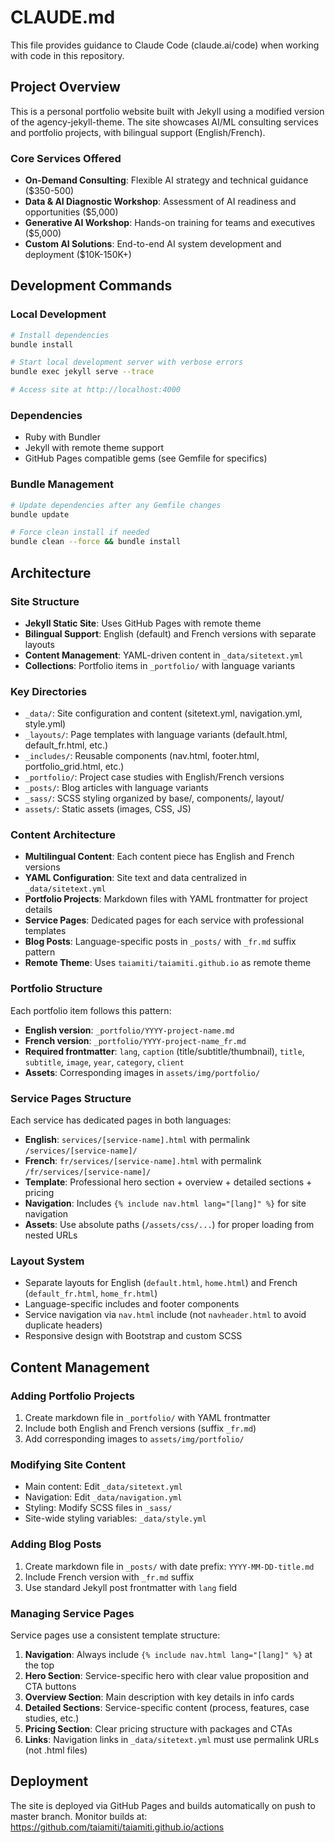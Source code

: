 # CLAUDE.md

This file provides guidance to Claude Code (claude.ai/code) when working with code in this repository.

## Project Overview

This is a personal portfolio website built with Jekyll using a modified version of the agency-jekyll-theme. The site showcases AI/ML consulting services and portfolio projects, with bilingual support (English/French).

### Core Services Offered
- **On-Demand Consulting**: Flexible AI strategy and technical guidance ($350-500)
- **Data & AI Diagnostic Workshop**: Assessment of AI readiness and opportunities ($5,000)
- **Generative AI Workshop**: Hands-on training for teams and executives ($5,000)
- **Custom AI Solutions**: End-to-end AI system development and deployment ($10K-150K+)

## Development Commands

### Local Development
```bash
# Install dependencies
bundle install

# Start local development server with verbose errors
bundle exec jekyll serve --trace

# Access site at http://localhost:4000
```

### Dependencies
- Ruby with Bundler
- Jekyll with remote theme support
- GitHub Pages compatible gems (see Gemfile for specifics)

### Bundle Management
```bash
# Update dependencies after any Gemfile changes
bundle update

# Force clean install if needed
bundle clean --force && bundle install
```

## Architecture

### Site Structure
- **Jekyll Static Site**: Uses GitHub Pages with remote theme
- **Bilingual Support**: English (default) and French versions with separate layouts
- **Content Management**: YAML-driven content in `_data/sitetext.yml`
- **Collections**: Portfolio items in `_portfolio/` with language variants

### Key Directories
- `_data/`: Site configuration and content (sitetext.yml, navigation.yml, style.yml)
- `_layouts/`: Page templates with language variants (default.html, default_fr.html, etc.)
- `_includes/`: Reusable components (nav.html, footer.html, portfolio_grid.html, etc.)
- `_portfolio/`: Project case studies with English/French versions
- `_posts/`: Blog articles with language variants
- `_sass/`: SCSS styling organized by base/, components/, layout/
- `assets/`: Static assets (images, CSS, JS)

### Content Architecture
- **Multilingual Content**: Each content piece has English and French versions
- **YAML Configuration**: Site text and data centralized in `_data/sitetext.yml`
- **Portfolio Projects**: Markdown files with YAML frontmatter for project details
- **Service Pages**: Dedicated pages for each service with professional templates
- **Blog Posts**: Language-specific posts in `_posts/` with `_fr.md` suffix pattern
- **Remote Theme**: Uses `taiamiti/taiamiti.github.io` as remote theme

### Portfolio Structure
Each portfolio item follows this pattern:
- **English version**: `_portfolio/YYYY-project-name.md`
- **French version**: `_portfolio/YYYY-project-name_fr.md` 
- **Required frontmatter**: `lang`, `caption` (title/subtitle/thumbnail), `title`, `subtitle`, `image`, `year`, `category`, `client`
- **Assets**: Corresponding images in `assets/img/portfolio/`

### Service Pages Structure
Each service has dedicated pages in both languages:
- **English**: `services/[service-name].html` with permalink `/services/[service-name]/`
- **French**: `fr/services/[service-name].html` with permalink `/fr/services/[service-name]/`
- **Template**: Professional hero section + overview + detailed sections + pricing
- **Navigation**: Includes `{% include nav.html lang="[lang]" %}` for site navigation
- **Assets**: Use absolute paths (`/assets/css/...`) for proper loading from nested URLs

### Layout System
- Separate layouts for English (`default.html`, `home.html`) and French (`default_fr.html`, `home_fr.html`)
- Language-specific includes and footer components
- Service navigation via `nav.html` include (not `navheader.html` to avoid duplicate headers)
- Responsive design with Bootstrap and custom SCSS

## Content Management

### Adding Portfolio Projects
1. Create markdown file in `_portfolio/` with YAML frontmatter
2. Include both English and French versions (suffix `_fr.md`)
3. Add corresponding images to `assets/img/portfolio/`

### Modifying Site Content
- Main content: Edit `_data/sitetext.yml` 
- Navigation: Edit `_data/navigation.yml`
- Styling: Modify SCSS files in `_sass/`
- Site-wide styling variables: `_data/style.yml`

### Adding Blog Posts
1. Create markdown file in `_posts/` with date prefix: `YYYY-MM-DD-title.md`
2. Include French version with `_fr.md` suffix
3. Use standard Jekyll post frontmatter with `lang` field

### Managing Service Pages
Service pages use a consistent template structure:
1. **Navigation**: Always include `{% include nav.html lang="[lang]" %}` at the top
2. **Hero Section**: Service-specific hero with clear value proposition and CTA buttons
3. **Overview Section**: Main description with key details in info cards
4. **Detailed Sections**: Service-specific content (process, features, case studies, etc.)
5. **Pricing Section**: Clear pricing structure with packages and CTAs
6. **Links**: Navigation links in `_data/sitetext.yml` must use permalink URLs (not .html files)

## Deployment

The site is deployed via GitHub Pages and builds automatically on push to master branch. Monitor builds at: https://github.com/taiamiti/taiamiti.github.io/actions